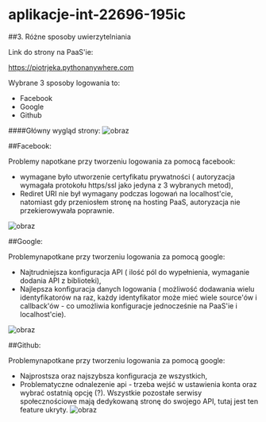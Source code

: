 # aplikacje-int-22696-195ic
##3. Różne sposoby uwierzytelniania

Link do strony na PaaS'ie:

https://piotrjeka.pythonanywhere.com

Wybrane 3 sposoby logowania to:
- Facebook
- Google
- Github

####Główny wygląd strony:
![obraz](https://user-images.githubusercontent.com/56678518/144288857-a123e3ad-754e-41a5-8490-0cc31aeb89e5.png)

##Facebook:

Problemy napotkane przy tworzeniu logowania za pomocą facebook:
- wymagane było utworzenie certyfikatu prywatności ( autoryzacja wymagała protokołu https/ssl jako jedyna z 3 wybranych metod),
- Rediret URI nie był wymagany podczas logowań na localhost'cie, natomiast gdy przeniosłem stronę na hosting PaaS, autoryzacja nie przekierowywała poprawnie.

![obraz](https://user-images.githubusercontent.com/56678518/144289058-d0f1718f-b59a-4d89-8b5f-a794b0a431ed.png)

##Google:

Problemynapotkane przy tworzeniu logowania za pomocą google:
- Najtrudniejsza konfiguracja API ( ilość pól do wypełnienia, wymaganie dodania API z biblioteki),
- Najlepsza konfiguracja danych logowania ( możliwość dodawania wielu identyfikatorów na raz, każdy identyfikator może mieć wiele source'ów i callback'ów - co umożliwia konfiguracje jednocześnie na PaaS'ie i localhost'cie).

![obraz](https://user-images.githubusercontent.com/56678518/144290373-5cad0530-4ef6-4b35-ae84-ca0043a5c793.png)

##Github:

Problemynapotkane przy tworzeniu logowania za pomocą google:
- Najprostsza oraz najszybsza konfiguracja ze wszystkich,
- Problematyczne odnalezenie api - trzeba wejść w ustawienia konta oraz wybrać ostatnią opcję (?). Wszystkie pozostałe serwisy społecznościowe mają dedykowaną stronę do swojego API, tutaj jest ten feature ukryty.
![obraz](https://user-images.githubusercontent.com/56678518/144296042-2135a488-f5bc-4b6d-9cf9-4ec75192ab56.png)
